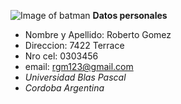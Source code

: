 ![Image of batman](https://cdn0.iconfinder.com/data/icons/famous-character-vol-1-colored/48/JD-22-512.png)
**Datos personales**

* Nombre y Apellido: Roberto Gomez
* Direccion: 7422  Terrace
* Nro cel: 0303456
* email: rgm123@gmail.com
* *Universidad Blas Pascal*
* *Cordoba Argentina*
